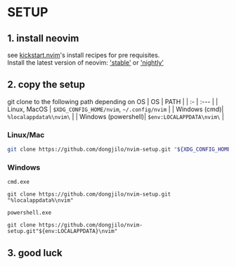 # SETUP

## 1. install neovim
see [kickstart.nvim](https://github.com/nvim-lua/kickstart.nvim)'s install recipes for pre requisites. <br>
Install the latest version of neovim: 
  ['stable'](https://github.com/neovim/neovim/releases/tag/stable) or ['nightly'](https://github.com/neovim/neovim/releases/tag/nightly)
## 2. copy the setup
  git clone to the following path depending on OS
  | OS | PATH |
| :- | :--- |
| Linux, MacOS | `$XDG_CONFIG_HOME/nvim`, `~/.config/nvim` |
| Windows (cmd)| `%localappdata%\nvim\` |
| Windows (powershell)| `$env:LOCALAPPDATA\nvim\` |

### Linux/Mac

```sh
git clone https://github.com/dongjilo/nvim-setup.git "${XDG_CONFIG_HOME:-$HOME/.config}"/nvim
```


### Windows
`cmd.exe`

```
git clone https://github.com/dongjilo/nvim-setup.git "%localappdata%\nvim"
```

 `powershell.exe`

```
git clone https://github.com/dongjilo/nvim-setup.git"${env:LOCALAPPDATA}\nvim"
```

## 3. good luck

